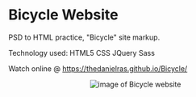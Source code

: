 # Bicycle Website
PSD to HTML practice, "Bicycle" site markup.

Technology used: HTML5 CSS JQuery Sass

Watch online @ https://thedanielras.github.io/Bicycle/

<p align="center">
  <img src="https://i.ibb.co/L5MQkQc/screencapture-thedanielras-github-io-Bicycle-2020-09-08-16-25-35.png" alt="image of Bicycle website">
</p>

